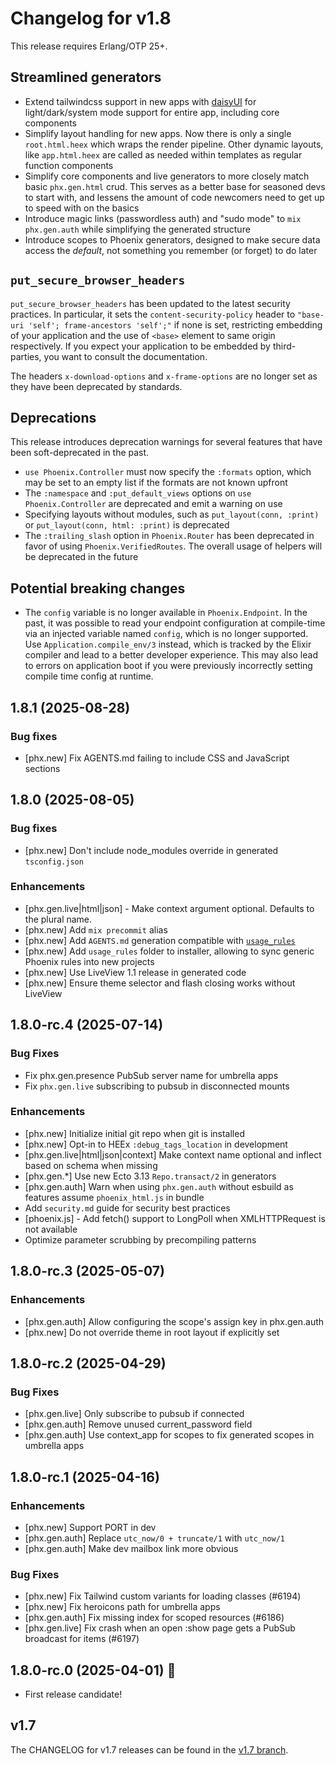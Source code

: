 # Changelog for v1.8

This release requires Erlang/OTP 25+.

## Streamlined generators

  * Extend tailwindcss support in new apps with [daisyUI](https://daisyui.com/) for light/dark/system mode support for entire app, including core components
  * Simplify layout handling for new apps. Now there is only a single `root.html.heex` which wraps the render pipeline. Other dynamic layouts, like `app.html.heex` are called as needed within templates as regular function components
  * Simplify core components and live generators to more closely match basic `phx.gen.html` crud. This serves as a better base for seasoned devs to start with, and lessens the amount of code newcomers need to get up to speed with on the basics
  * Introduce magic links (passwordless auth) and "sudo mode" to `mix phx.gen.auth` while simplifying the generated structure
  * Introduce scopes to Phoenix generators, designed to make secure data access the *default*, not something you remember (or forget) to do later

## `put_secure_browser_headers`

`put_secure_browser_headers` has been updated to the latest security practices. In particular, it sets the `content-security-policy` header to `"base-uri 'self'; frame-ancestors 'self';"` if none is set, restricting embedding of your application and the use of `<base>` element to same origin respectively. If you expect your application to be embedded by third-parties, you want to consult the documentation.

The headers `x-download-options` and `x-frame-options` are no longer set as they have been deprecated by standards.

## Deprecations

This release introduces deprecation warnings for several features that have been soft-deprecated in the past.

  * `use Phoenix.Controller` must now specify the `:formats` option, which may be set to an empty list if the formats are not known upfront
  * The `:namespace` and `:put_default_views` options on `use Phoenix.Controller` are deprecated and emit a warning on use
  * Specifying layouts without modules, such as `put_layout(conn, :print)` or `put_layout(conn, html: :print)` is deprecated
  * The `:trailing_slash` option in `Phoenix.Router` has been deprecated in favor of using `Phoenix.VerifiedRoutes`. The overall usage of helpers will be deprecated in the future

## Potential breaking changes

  * The `config` variable is no longer available in `Phoenix.Endpoint`. In the past, it was possible to read your endpoint configuration at compile-time via an injected variable named `config`, which is no longer supported. Use `Application.compile_env/3` instead, which is tracked by the Elixir compiler and lead to a better developer experience. This may also lead to errors on application boot if you were previously incorrectly setting compile time config at runtime.

## 1.8.1 (2025-08-28)

### Bug fixes
  - [phx.new] Fix AGENTS.md failing to include CSS and JavaScript sections

## 1.8.0 (2025-08-05)

### Bug fixes
  - [phx.new] Don't include node_modules override in generated `tsconfig.json`

### Enhancements
  - [phx.gen.live|html|json] - Make context argument optional. Defaults to the plural name.
  - [phx.new] Add `mix precommit` alias
  - [phx.new] Add `AGENTS.md` generation compatible with [`usage_rules`](https://hexdocs.pm/usage_rules/)
  - [phx.new] Add `usage_rules` folder to installer, allowing to sync generic Phoenix rules into new projects
  - [phx.new] Use LiveView 1.1 release in generated code
  - [phx.new] Ensure theme selector and flash closing works without LiveView

## 1.8.0-rc.4 (2025-07-14)

### Bug Fixes
  - Fix phx.gen.presence PubSub server name for umbrella apps
  - Fix `phx.gen.live` subscribing to pubsub in disconnected mounts

### Enhancements
  - [phx.new] Initialize initial git repo when git is installed
  - [phx.new] Opt-in to HEEx `:debug_tags_location` in development
  - [phx.gen.live|html|json|context] Make context name optional and inflect based on schema when missing
  - [phx.gen.*] Use new Ecto 3.13 `Repo.transact/2` in generators
  - [phx.gen.auth] Warn when using `phx.gen.auth` without esbuild as features assume `phoenix_html.js` in bundle
  - Add `security.md` guide for security best practices
  - [phoenix.js] - Add fetch() support to LongPoll when XMLHTTPRequest is not available
  - Optimize parameter scrubbing by precompiling patterns

## 1.8.0-rc.3 (2025-05-07)

### Enhancements
  - [phx.gen.auth] Allow configuring the scope's assign key in phx.gen.auth
  - [phx.new] Do not override theme in root layout if explicitly set

## 1.8.0-rc.2 (2025-04-29)

### Bug Fixes
  - [phx.gen.live] Only subscribe to pubsub if connected
  - [phx.gen.auth] Remove unused current_password field
  - [phx.gen.auth] Use context_app for scopes to fix generated scopes in umbrella apps

## 1.8.0-rc.1 (2025-04-16)

### Enhancements
  - [phx.new] Support PORT in dev
  - [phx.gen.auth] Replace `utc_now/0 + truncate/1` with `utc_now/1`
  - [phx.gen.auth] Make dev mailbox link more obvious

### Bug Fixes
  - [phx.new] Fix Tailwind custom variants for loading classes (#6194)
  - [phx.new] Fix heroicons path for umbrella apps
  - [phx.gen.auth] Fix missing index for scoped resources (#6186)
  - [phx.gen.live] Fix crash when an open :show page gets a PubSub broadcast for items (#6197)

## 1.8.0-rc.0 (2025-04-01) 🚀

- First release candidate!

## v1.7

The CHANGELOG for v1.7 releases can be found in the [v1.7 branch](https://github.com/phoenixframework/phoenix/blob/v1.7/CHANGELOG.md).

